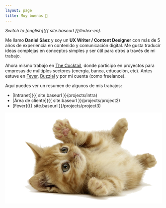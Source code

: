 ```yaml
---
layout: page
title: Muy buenas 👋
---
```



*Switch to [english]({{ site.baseurl }}/Index-en).*

Me llamo **Daniel Sáez** y soy un **UX Writer / Content Designer** con más de 5 años de experiencia en contenido y comunicación digital. Me gusta traducir ideas complejas en conceptos simples y ser útil para otros a través de mi trabajo.

Ahora mismo trabajo en [The Cocktail](https://the-cocktail.com), donde participo en proyectos para empresas de múltiples sectores (energía, banca, educación, etc). Antes estuve en [Fever](https://feverup.com/), [Buzzial](https://buzzial.com/) y por mi cuenta (como freelance).


Aquí puedes ver un resumen de algunos de mis trabajos:

- [Intranet]({{ site.baseurl }}/projects/intra)
- [Área de cliente]({{ site.baseurl }}/projects/project2)
- [Fever]({{ site.baseurl }}/projects/project3)




<a href="{{ site.baseurl }}/assets/littlecat.png">
    <img 
        src="/assets/littlecat.png" 
        alt="Cncient Bristlecone Pine Forest, USA"
    >
</a>


